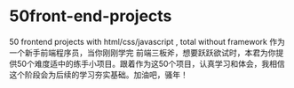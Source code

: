 # 50front-end-projects
50 frontend projects with html/css/javascript , total without framework
作为一个新手前端程序员，当你刚刚学完 前端三板斧，想要跃跃欲试时，本君为你提供50个难度适中的练手小项目。跟着作为这50个项目，认真学习和体会，我相信这个阶段会为后续的学习夯实基础。加油吧，骚年！
